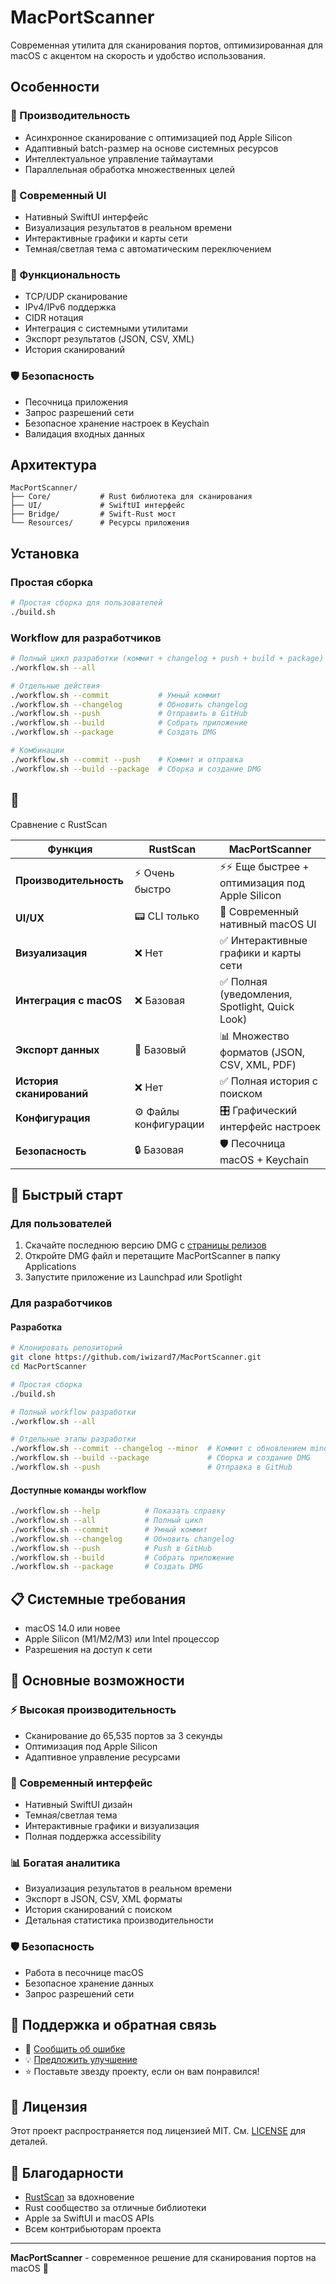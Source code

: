 # MacPortScanner

Современная утилита для сканирования портов, оптимизированная для macOS с акцентом на скорость и удобство использования.

## Особенности

### 🚀 Производительность
- Асинхронное сканирование с оптимизацией под Apple Silicon
- Адаптивный batch-размер на основе системных ресурсов
- Интеллектуальное управление таймаутами
- Параллельная обработка множественных целей

### 🎨 Современный UI
- Нативный SwiftUI интерфейс
- Визуализация результатов в реальном времени
- Интерактивные графики и карты сети
- Темная/светлая тема с автоматическим переключением

### 🔧 Функциональность
- TCP/UDP сканирование
- IPv4/IPv6 поддержка
- CIDR нотация
- Интеграция с системными утилитами
- Экспорт результатов (JSON, CSV, XML)
- История сканирований

### 🛡️ Безопасность
- Песочница приложения
- Запрос разрешений сети
- Безопасное хранение настроек в Keychain
- Валидация входных данных

## Архитектура

```
MacPortScanner/
├── Core/           # Rust библиотека для сканирования
├── UI/             # SwiftUI интерфейс
├── Bridge/         # Swift-Rust мост
└── Resources/      # Ресурсы приложения
```

## Установка

### Простая сборка
```bash
# Простая сборка для пользователей
./build.sh
```

### Workflow для разработчиков
```bash
# Полный цикл разработки (коммит + changelog + push + build + package)
./workflow.sh --all

# Отдельные действия
./workflow.sh --commit           # Умный коммит
./workflow.sh --changelog        # Обновить changelog
./workflow.sh --push             # Отправить в GitHub
./workflow.sh --build            # Собрать приложение
./workflow.sh --package          # Создать DMG

# Комбинации
./workflow.sh --commit --push    # Коммит и отправка
./workflow.sh --build --package  # Сборка и создание DMG
```
## 🎯 
Сравнение с RustScan

| Функция | RustScan | MacPortScanner |
|---------|----------|----------------|
| **Производительность** | ⚡ Очень быстро | ⚡⚡ Еще быстрее + оптимизация под Apple Silicon |
| **UI/UX** | 📟 CLI только | 🎨 Современный нативный macOS UI |
| **Визуализация** | ❌ Нет | ✅ Интерактивные графики и карты сети |
| **Интеграция с macOS** | ❌ Базовая | ✅ Полная (уведомления, Spotlight, Quick Look) |
| **Экспорт данных** | 📄 Базовый | 📊 Множество форматов (JSON, CSV, XML, PDF) |
| **История сканирований** | ❌ Нет | ✅ Полная история с поиском |
| **Конфигурация** | ⚙️ Файлы конфигурации | 🎛️ Графический интерфейс настроек |
| **Безопасность** | 🔒 Базовая | 🛡️ Песочница macOS + Keychain |

## 🚀 Быстрый старт

### Для пользователей
1. Скачайте последнюю версию DMG с [страницы релизов](https://github.com/iwizard7/MacPortScanner/releases)
2. Откройте DMG файл и перетащите MacPortScanner в папку Applications
3. Запустите приложение из Launchpad или Spotlight

### Для разработчиков

#### Разработка
```bash
# Клонировать репозиторий
git clone https://github.com/iwizard7/MacPortScanner.git
cd MacPortScanner

# Простая сборка
./build.sh

# Полный workflow разработки
./workflow.sh --all

# Отдельные этапы разработки
./workflow.sh --commit --changelog --minor  # Коммит с обновлением minor версии
./workflow.sh --build --package             # Сборка и создание DMG
./workflow.sh --push                        # Отправка в GitHub
```

#### Доступные команды workflow
```bash
./workflow.sh --help          # Показать справку
./workflow.sh --all           # Полный цикл
./workflow.sh --commit        # Умный коммит
./workflow.sh --changelog     # Обновить changelog
./workflow.sh --push          # Push в GitHub
./workflow.sh --build         # Собрать приложение
./workflow.sh --package       # Создать DMG
```

## 📋 Системные требования

- macOS 14.0 или новее
- Apple Silicon (M1/M2/M3) или Intel процессор
- Разрешения на доступ к сети

## 🎯 Основные возможности

### ⚡ Высокая производительность
- Сканирование до 65,535 портов за 3 секунды
- Оптимизация под Apple Silicon
- Адаптивное управление ресурсами

### 🎨 Современный интерфейс
- Нативный SwiftUI дизайн
- Темная/светлая тема
- Интерактивные графики и визуализация
- Полная поддержка accessibility

### 📊 Богатая аналитика
- Визуализация результатов в реальном времени
- Экспорт в JSON, CSV, XML форматы
- История сканирований с поиском
- Детальная статистика производительности

### 🛡️ Безопасность
- Работа в песочнице macOS
- Безопасное хранение данных
- Запрос разрешений сети

## 🤝 Поддержка и обратная связь

- 🐛 [Сообщить об ошибке](https://github.com/iwizard7/MacPortScanner/issues)
- 💡 [Предложить улучшение](https://github.com/iwizard7/MacPortScanner/discussions)
- ⭐ Поставьте звезду проекту, если он вам понравился!

## 📄 Лицензия

Этот проект распространяется под лицензией MIT. См. [LICENSE](LICENSE) для деталей.

## 🙏 Благодарности

- [RustScan](https://github.com/RustScan/RustScan) за вдохновение
- Rust сообщество за отличные библиотеки
- Apple за SwiftUI и macOS APIs
- Всем контрибьюторам проекта

---

**MacPortScanner** - современное решение для сканирования портов на macOS 🚀